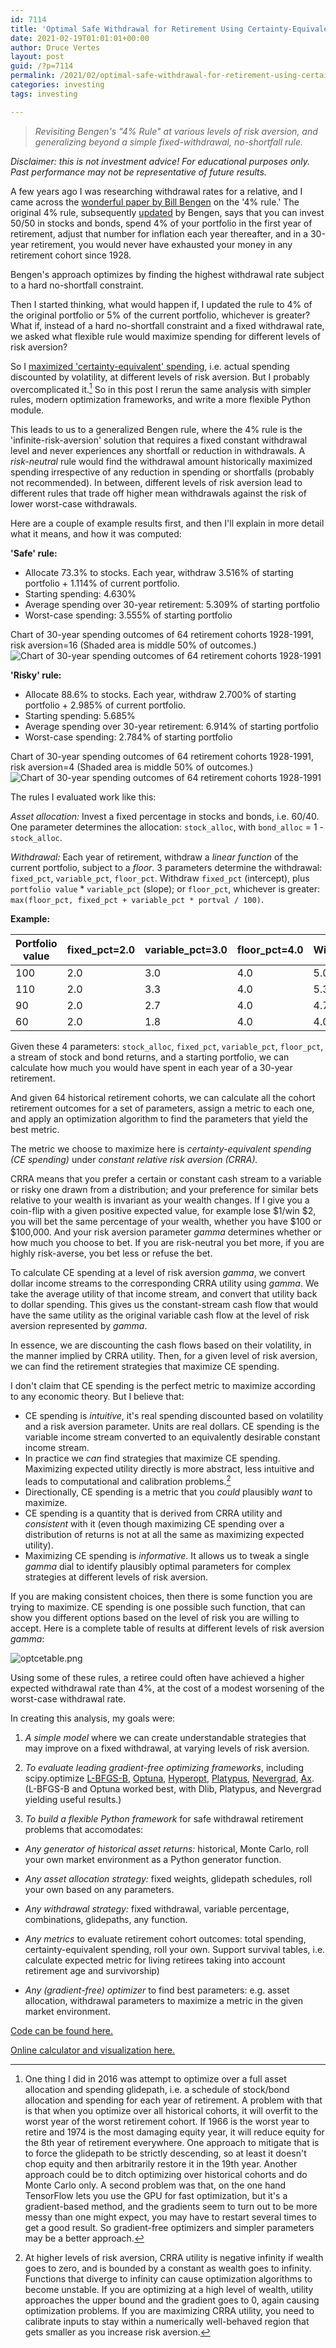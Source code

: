 ```yaml
---
id: 7114
title: 'Optimal Safe Withdrawal for Retirement Using Certainty-Equivalent Spending, Revisited'
date: 2021-02-19T01:01:01+00:00
author: Druce Vertes
layout: post
guid: /?p=7114
permalink: /2021/02/optimal-safe-withdrawal-for-retirement-using-certainty-equivalent-spending-revisited
categories: investing
tags: investing

---
```

> *Revisiting Bengen's "4% Rule" at various levels of risk aversion, and generalizing beyond a simple fixed-withdrawal, no-shortfall rule.*
<!--more-->

*Disclaimer: this is not investment advice! For educational purposes only. Past performance may not be representative of future results.*

A few years ago I was researching withdrawal rates for a relative, and I came across the [wonderful paper by Bill Bengen](https://www.retailinvestor.org/pdf/Bengen1.pdf) on the '4% rule.' The original 4% rule, subsequently [updated](https://www.amazon.com/Conserving-Client-Portfolios-During-Retirement/dp/0975344838) by Bengen, says that you can invest 50/50 in stocks and bonds, spend 4% of your portfolio in the first year of retirement, adjust that number for inflation each year thereafter, and in a 30-year retirement, you would never have exhausted your money in any retirement cohort since 1928.

Bengen's approach optimizes by finding the highest withdrawal rate subject to a hard no-shortfall constraint.

Then I started thinking, what would happen if, I updated the rule to 4% of the original portfolio or 5% of the current portfolio, whichever is greater? What if, instead of a hard no-shortfall constraint and a fixed withdrawal rate, we asked what flexible rule would maximize spending for different levels of risk aversion?

So I [maximized 'certainty-equivalent' spending](https://druce.ai/2016/08/safe-retirement-spending-using-certainty-equivalent-cash-flow-and-tensorflow/), i.e. actual spending discounted by volatility, at different levels of risk aversion. But I probably overcomplicated it.[^1]  So in this post I rerun the same analysis with simpler rules, modern optimization frameworks, and write a more flexible Python module.

This leads to us to a generalized Bengen rule, where the 4% rule is the 'infinite-risk-aversion' solution that requires a fixed constant withdrawal level and never experiences any shortfall or reduction in withdrawals. A *risk-neutral* rule would find the withdrawal amount historically maximized spending irrespective of any reduction in spending or shortfalls (probably not recommended). In between, different levels of risk aversion lead to different rules that trade off higher mean withdrawals against the risk of lower worst-case withdrawals.

Here are a couple of example results first, and then I'll explain in more detail what it means, and how it was computed:

**'Safe' rule:**

- Allocate 73.3% to stocks. Each year, withdraw 3.516% of starting portfolio + 1.114% of current portfolio. 
- Starting spending: 4.630%
- Average spending over 30-year retirement: 5.309% of starting portfolio
- Worst-case spending: 3.555% of starting portfolio

Chart of 30-year spending outcomes of 64 retirement cohorts 1928-1991, risk aversion=16 (Shaded area is middle 50% of outcomes.)
	![Chart of 30-year spending outcomes of 64 retirement cohorts 1928-1991](/assets/2021/gamma16.png)


**'Risky' rule:**
- Allocate 88.6% to stocks. Each year, withdraw 2.700% of starting portfolio + 2.985% of current portfolio.
- Starting spending: 5.685%
- Average spending over 30-year retirement: 6.914% of starting portfolio
- Worst-case spending: 2.784% of starting portfolio

Chart of 30-year spending outcomes of 64 retirement cohorts 1928-1991, risk aversion=4 (Shaded area is middle 50% of outcomes.)
![Chart of 30-year spending outcomes of 64 retirement cohorts 1928-1991](/assets/2021/gamma4.png)

The rules I evaluated work like this:

*Asset allocation:* Invest a fixed percentage in stocks and bonds, i.e. 60/40. One parameter determines the allocation: `stock_alloc`, with `bond_alloc` = 1 - `stock_alloc`.

*Withdrawal:* Each year of retirement, withdraw a *linear function* of the current portfolio, subject to a *floor*. 3 parameters determine the withdrawal: `fixed_pct`, `variable_pct`, `floor_pct`. Withdraw `fixed_pct` (intercept), plus `portfolio value` * `variable_pct` (slope); or `floor_pct`, whichever is greater: `max(floor_pct, fixed_pct + variable_pct * portval / 100)`. 

**Example:**

| Portfolio value      | fixed_pct=2.0 | variable_pct=3.0 | floor_pct=4.0 | Withdrawal |
| ----------- | ----------- | ----------- | ----------- | ----------- |
| 100         | 2.0         |   3.0       |  4.0        | 5.0         |
| 110         | 2.0         |   3.3       |  4.0        | 5.3         |
| 90          | 2.0         |   2.7       |  4.0        | 4.7         |
| 60          | 2.0         |   1.8       |  4.0        | 4.0         |


Given these 4 parameters: `stock_alloc`, `fixed_pct`, `variable_pct`, `floor_pct`, a stream of stock and bond returns, and a starting portfolio, we can calculate how much you would have spent in each year of a 30-year retirement.

And given 64 historical retirement cohorts, we can calculate all the cohort retirement outcomes for a set of parameters, assign a metric to each one, and apply an optimization algorithm to find the parameters that yield the best metric.

The metric we choose to maximize here is *certainty-equivalent spending (CE spending)* under *constant relative risk aversion (CRRA).*

CRRA means that you prefer a certain or constant cash stream to a variable or risky one drawn from a distribution; and your preference for similar bets relative to your wealth is invariant as your wealth changes. If I give you a coin-flip with a given positive expected value, for example lose $1/win $2, you will bet the same percentage of your wealth, whether you have $100 or $100,000. And your risk aversion parameter *gamma* determines whether or how much you choose to bet. If you are risk-neutral you bet more, if you are highly risk-averse, you bet less or refuse the bet. 

To calculate CE spending at a level of risk aversion *gamma*, we convert dollar income streams to the corresponding CRRA utility using *gamma*. We take the average utility of that income stream, and convert that utility back to dollar spending. This gives us the constant-stream cash flow that would have the same utility as the original variable cash flow at the level of risk aversion represented by *gamma*.

In essence, we are discounting the cash flows based on their volatility, in the manner implied by CRRA utility. Then, for a given level of risk aversion, we can find the retirement strategies that maximize CE spending.

I don't claim that CE spending is the perfect metric to maximize according to any economic theory. But I believe that:

- CE spending is *intuitive*, it's real spending discounted based on volatility and a risk aversion parameter. Units are real dollars. CE spending is the variable income stream converted to an equivalently desirable constant income stream.
- In practice we *can* find strategies that maximize CE spending. Maximizing expected utility directly is more abstract, less intuitive and leads to computational and calibration problems.[^2]
- Directionally, CE spending is a metric that you *could* plausibly *want* to maximize.
- CE spending is a quantity that is derived from CRRA utility and *consistent* with it (even though maximizing CE spending over a distribution of returns is not at all the same as maximizing expected utility).
- Maximizing CE spending is *informative*. It allows us to tweak a single *gamma* dial to identify plausibly optimal parameters for complex strategies at different levels of risk aversion.

If you are making consistent choices, then there is some function you are trying to maximize. CE spending is one possible such function, that can show you different options based on the level of risk you are willing to accept. Here is a complete table of results at different levels of risk aversion *gamma*:

![optcetable.png](../../../assets/2021/optcetable.png)

Using some of these rules, a retiree could often have achieved a higher expected withdrawal rate than 4%, at the cost of a modest worsening of the worst-case withdrawal rate.

In creating this analysis, my goals were:

1) *A simple model* where we can create understandable strategies that may improve on a fixed withdrawal, at varying levels of risk aversion.

2) *To evaluate leading gradient-free optimizing frameworks*, including scipy.optimize [L-BFGS-B](https://docs.scipy.org/doc/scipy/reference/optimize.minimize-lbfgsb.html#optimize-minimize-lbfgsb), [Optuna](https://optuna.org/), [Hyperopt](http://hyperopt.github.io/hyperopt/), [Platypus](https://github.com/Project-Platypus/Platypus), [Nevergrad](https://facebookresearch.github.io/nevergrad/optimization.html), [Ax](https://ax.dev/). (L-BFGS-B and Optuna worked best, with Dlib, Platypus, and Nevergrad yielding useful results.)

3) *To build a flexible Python framework* for safe withdrawal retirement problems that accomodates:

- *Any generator of historical asset returns:* historical, Monte Carlo, roll your own market environment as a Python generator function.
	
- *Any asset allocation strategy:* fixed weights, glidepath schedules, roll your own based on any parameters.
	
- *Any withdrawal strategy:* fixed withdrawal, variable percentage, combinations, glidepaths, any function.
	
- *Any metrics* to evaluate retirement cohort outcomes: total spending, certainty-equivalent spending, roll your own. Support survival tables, i.e. calculate expected metric for living retirees taking into account retirement age and survivorship)
	
- *Any (gradient-free) optimizer* to find best parameters: e.g. asset allocation, withdrawal parameters to maximize a metric in the given market environment.

[Code can be found here.](https://github.com/druce/swr)

[Online calculator and visualization here.](http://www.streeteye.com/static/swr/)

[^1]: One thing I did in 2016 was attempt to optimize over a full asset allocation and spending glidepath, i.e. a schedule of stock/bond allocation and spending for each year of retirement. A problem with that is that when you optimize over all historical cohorts, it will overfit to the worst year of the worst retirement cohort. If 1966 is the worst year to retire and 1974 is the most damaging equity year, it will reduce equity for the 8th year of retirement everywhere. One approach to mitigate that is to force the glidepath to be strictly descending, so at least it doesn't chop equity and then arbitrarily restore it in the 19th year. Another approach could be to ditch optimizing over historical cohorts and do Monte Carlo only. A second problem was that, on the one hand TensorFlow lets you use the GPU for fast optimization, but it's a gradient-based method, and the gradients seem to turn out to be more messy than one might expect, you may have to restart several times to get a good result. So gradient-free optimizers and simpler parameters may be a better approach.

[^2]: At higher levels of risk aversion, CRRA utility is negative infinity if wealth goes to zero, and is bounded by a constant as wealth goes to infinity. Functions that diverge to infinity can cause optimization algorithms to become unstable. If you are optimizing at a high level of wealth, utility approaches the upper bound and the gradient goes to 0, again causing optimization problems. If you are maximizing CRRA utility, you need to calibrate inputs to stay within a numerically well-behaved region that gets smaller as you increase risk aversion.
